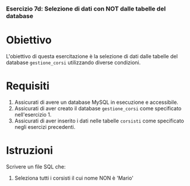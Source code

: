 ### Esercizio 7d: Selezione di dati con NOT dalle tabelle del database

# Obiettivo
L'obiettivo di questa esercitazione è la selezione di dati dalle tabelle del database `gestione_corsi` utilizzando diverse condizioni.

# Requisiti
1. Assicurati di avere un database MySQL in esecuzione e accessibile.
2. Assicurati di aver creato il database `gestione_corsi` come specificato nell'esercizio 1.
3. Assicurati di aver inserito i dati nelle tabelle `corsisti` come specificato negli esercizi precedenti.

# Istruzioni
Scrivere un file SQL che:
1. Seleziona tutti i corsisti il cui nome NON è 'Mario'
